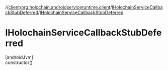 //[client](../../../index.md)/[org.holochain.androidserviceruntime.client](../index.md)/[IHolochainServiceCallbackStubDeferred](index.md)/[IHolochainServiceCallbackStubDeferred](-i-holochain-service-callback-stub-deferred.md)

# IHolochainServiceCallbackStubDeferred

[androidJvm]\
constructor()